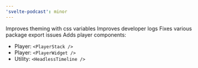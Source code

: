 ```yaml
---
'svelte-podcast': minor
---
```


Improves theming with css variables
Improves developer logs
Fixes various package export issues
Adds player components:

-  Player: `<PlayerStack />`
-  Player: `<PlayerWidget />`
-  Utility: `<HeadlessTimeline />`
